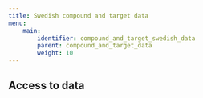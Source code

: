 ```yaml
---
title: Swedish compound and target data
menu:
    main:
        identifier: compound_and_target_swedish_data
        parent: compound_and_target_data
        weight: 10
---
```


## Access to data
